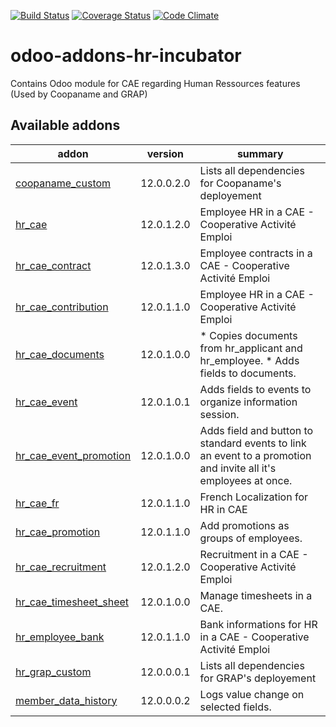 [![Build Status](https://travis-ci.org/odoo-cae/odoo-addons-hr-incubator.svg?branch=12.0)](https://travis-ci.org/odoo-cae/odoo-addons-hr-incubator?branch=12.0)
[![Coverage Status](https://coveralls.io/repos/github/odoo-cae/odoo-addons-hr-incubator/badge.svg?branch=12.0)](https://coveralls.io/github/odoo-cae/odoo-addons-hr-incubator?branch=12.0)
[![Code Climate](https://codeclimate.com/github/odoo-cae/odoo-addons-hr-incubator/badges/gpa.svg)](https://codeclimate.com/github/odoo-cae/odoo-addons-hr-incubator)



# odoo-addons-hr-incubator

Contains Odoo module for CAE regarding Human Ressources features (Used by Coopaname and GRAP)

[//]: # (addons)

Available addons
----------------
addon | version | summary
--- | --- | ---
[coopaname_custom](coopaname_custom/) | 12.0.0.2.0 | Lists all dependencies for Coopaname's deployement
[hr_cae](hr_cae/) | 12.0.1.2.0 | Employee HR in a CAE - Cooperative Activité Emploi
[hr_cae_contract](hr_cae_contract/) | 12.0.1.3.0 | Employee contracts in a CAE - Cooperative Activité Emploi
[hr_cae_contribution](hr_cae_contribution/) | 12.0.1.1.0 | Employee HR in a CAE - Cooperative Activité Emploi
[hr_cae_documents](hr_cae_documents/) | 12.0.1.0.0 | * Copies documents from hr_applicant and hr_employee. * Adds fields to documents.
[hr_cae_event](hr_cae_event/) | 12.0.1.0.1 | Adds fields to events to organize information session.
[hr_cae_event_promotion](hr_cae_event_promotion/) | 12.0.1.0.0 | Adds field and button to standard events to link an event to a promotion and invite all it's employees at once.
[hr_cae_fr](hr_cae_fr/) | 12.0.1.1.0 | French Localization for HR in CAE
[hr_cae_promotion](hr_cae_promotion/) | 12.0.1.1.0 | Add promotions as groups of employees.
[hr_cae_recruitment](hr_cae_recruitment/) | 12.0.1.2.0 | Recruitment in a CAE - Cooperative Activité Emploi
[hr_cae_timesheet_sheet](hr_cae_timesheet_sheet/) | 12.0.1.0.0 | Manage timesheets in a CAE.
[hr_employee_bank](hr_employee_bank/) | 12.0.1.1.0 | Bank informations for HR in a CAE - Cooperative Activité Emploi
[hr_grap_custom](hr_grap_custom/) | 12.0.0.0.1 | Lists all dependencies for GRAP's deployement
[member_data_history](member_data_history/) | 12.0.0.0.2 | Logs value change on selected fields.

[//]: # (end addons)
